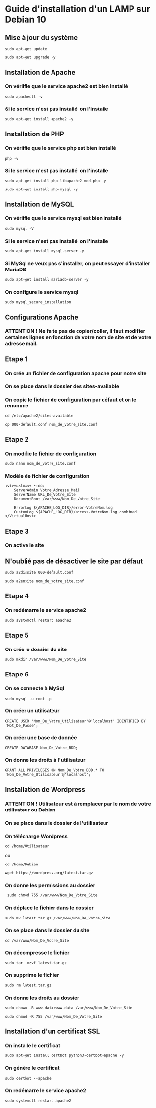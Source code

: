 # Guide d'installation d'un LAMP sur Debian 10

## Mise à jour du système

```
sudo apt-get update
```
```
sudo apt-get upgrade -y
```

## Installation de Apache

### On vériifie que le service apache2 est bien installé

```
sudo apachectl -v
```

### Si le service n'est pas installé, on l'installe

```
sudo apt-get install apache2 -y
```


## Installation de PHP

### On vériifie que le service php est bien installé

```
php -v
```

### Si le service n'est pas installé, on l'installe

```
sudo apt-get install php libapache2-mod-php -y
```
```
sudo apt-get install php-mysql -y
```


## Installation de MySQL

### On vériifie que le service mysql est bien installé

```
sudo mysql -V
```

### Si le service n'est pas installé, on l'installe

```
sudo apt-get install mysql-server -y
```
### Si MySql ne veux pas s'installer, on peut essayer d'installer MariaDB

```
sudo apt-get install mariadb-server -y
```

### On configure le service mysql

```
sudo mysql_secure_installation
```

[//]: # (---------------------------------------------------------------------------------------------)

## Configurations Apache

### ATTENTION ! Ne faite pas de copier/coller, il faut modifier certaines lignes en fonction de votre nom de site et de votre adresse mail.

## Etape 1

### On crée un fichier de configuration apache pour notre site
### On se place dans le dossier des sites-available
### On copie le fichier de configuration par défaut et on le renomme

```
cd /etc/apache2/sites-available
```
```
cp 000-default.conf nom_de_votre_site.conf
```

## Etape 2

### On modifie le fichier de configuration

```
sudo nano nom_de_votre_site.conf
```

### Modéle de fichier de configuration
    
```
<VirtualHost *:80>
    ServerAdmin Votre_Adresse_Mail
    ServerName URL_De_Votre_Site
    DocumentRoot /var/www/Nom_De_Votre_Site
    
    ErrorLog ${APACHE_LOG_DIR}/error-VotreNom.log
    CustomLog ${APACHE_LOG_DIR}/access-VotreNom.log combined
</VirtualHost>
```

## Etape 3

### On active le site
## N'oublié pas de désactiver le site par défaut

```
sudo a2dissite 000-default.conf
```

```
sudo a2ensite nom_de_votre_site.conf
```

## Etape 4

### On redémarre le service apache2

```
sudo systemctl restart apache2
```

## Etape 5

### On crée le dossier du site

```
sudo mkdir /var/www/Nom_De_Votre_Site
```

## Etape 6

### On se connecte à MySql

```
sudo mysql -u root -p
```

### On créer un utilisateur

```
CREATE USER 'Nom_De_Votre_Utilisateur'@'localhost' IDENTIFIED BY 'Mot_De_Passe';
```

### On créer une base de donnée

```
CREATE DATABASE Nom_De_Votre_BDD;
```

### On donne les droits à l'utilisateur

```
GRANT ALL PRIVILEGES ON Nom_De_Votre_BDD.* TO 'Nom_De_Votre_Utilisateur'@'localhost';
```

## Installation de Wordpress

### ATTENTION ! Utilisateur est à remplacer par le nom de votre utilisateur ou Debian

### On se place dans le dossier de l'utilisateur
### On télécharge Wordpress

```
cd /home/Utilisateur
```
ou
```
cd /home/Debian
```

```
wget https://wordpress.org/latest.tar.gz
```
### On donne les permissions au dossier

```
 sudo chmod 755 /var/www/Nom_De_Votre_Site
```

### On déplace le fichier dans le dossier

```
sudo mv latest.tar.gz /var/www/Nom_De_Votre_Site
```

### On se place dans le dossier du site

```
cd /var/www/Nom_De_Votre_Site
```

### On décompresse le fichier

```
sudo tar -xzvf latest.tar.gz
```

### On supprime le fichier

```
sudo rm latest.tar.gz
```

### On donne les droits au dossier

```
sudo chown -R www-data:www-data /var/www/Nom_De_Votre_Site
```
```
sudo chmod -R 755 /var/www/Nom_De_Votre_Site
```


## Installation d'un certificat SSL

### On installe le certificat

```
sudo apt-get install certbot python3-certbot-apache -y
```

### On génère le certificat

```
sudo certbot --apache
```

### On redémarre le service apache2

```
sudo systemctl restart apache2
```
